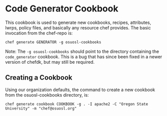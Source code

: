 Code Generator Cookbook
=======================

This cookbook is used to generate new cookbooks, recipes, attributes,
lwrps, policy files, and basically any resource chef provides. The basic
invocation from the chef-repo is:

```shell
chef generate GENERATOR -g osuosl-cookbooks
```

Note: The `-g osuosl-cookbooks` should point to the directory containing
the `code_generator` cookbook. This is a bug that has since been fixed
in a newer version of chefdk, but may still be required.

Creating a Cookbook
-------------------
Using our organization defaults, the command to create a new cookbook
from the osuosl-cookbooks directory, is:

```shell
chef generate cookbook COOKBOOK -g . -I apache2 -C "Oregon State University" -m "chef@osuosl.org"
```
